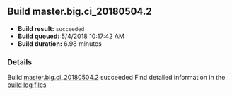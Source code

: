## Build master.big.ci_20180504.2
- **Build result:** `succeeded`
- **Build queued:** 5/4/2018 10:17:42 AM
- **Build duration:** 6.98 minutes
### Details
Build [master.big.ci_20180504.2](https://winappstudio.visualstudio.com/web/build.aspx?pcguid=a4ef43be-68ce-4195-a619-079b4d9834c2&builduri=vstfs%3a%2f%2f%2fBuild%2fBuild%2f25635) succeeded
Find detailed information in the [build log files](https://uwpctdiags.blob.core.windows.net/buildlogs/master.big.ci_20180504.2_logs.zip)
